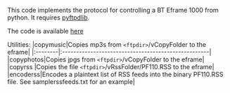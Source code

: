 This code implements the protocol for controlling a BT Eframe 1000 from python. It requires [pyftpdlib](http://code.google.com/p/pyftpdlib/).

The code is available [here](http://code.google.com/p/adqmisc/source/browse/trunk/eframe)

Utilities:
|copymusic|Copies mp3s from `<ftpdir>`/vCopyFolder to the eframe|
|:--------|:----------------------------------------------------|
|copyphotos|Copies jpgs from `<ftpdir>`/vCopyFolder to the eframe|
|copyrss  |Copies the file `<ftpdir>`/vRssFolder/PF110.RSS to the eframe|
|encoderss|Encodes a plaintext list of RSS feeds into the binary PF110.RSS file. See samplerssfeeds.txt for an example|